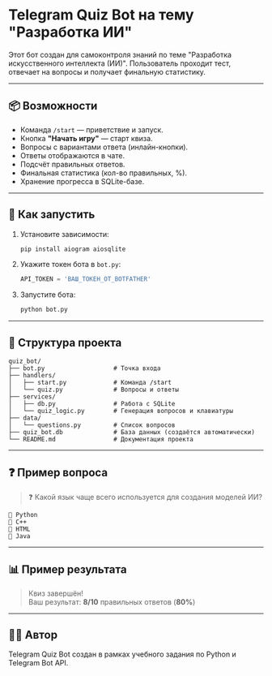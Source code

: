 # Telegram Quiz Bot на тему "Разработка ИИ"

Этот бот создан для самоконтроля знаний по теме "Разработка искусственного интеллекта (ИИ)". Пользователь проходит тест, отвечает на вопросы и получает финальную статистику.

---

## 📦 Возможности

- Команда `/start` — приветствие и запуск.
- Кнопка **"Начать игру"** — старт квиза.
- Вопросы с вариантами ответа (инлайн-кнопки).
- Ответы отображаются в чате.
- Подсчёт правильных ответов.
- Финальная статистика (кол-во правильных, %).
- Хранение прогресса в SQLite-базе.

---

## 🚀 Как запустить

1. Установите зависимости:
   ```bash
   pip install aiogram aiosqlite
   ```

2. Укажите токен бота в `bot.py`:
   ```python
   API_TOKEN = 'ВАШ_ТОКЕН_ОТ_BOTFATHER'
   ```

3. Запустите бота:
   ```bash
   python bot.py
   ```

---

## 📁 Структура проекта

```
quiz_bot/
├── bot.py                   # Точка входа
├── handlers/
│   ├── start.py             # Команда /start
│   └── quiz.py              # Вопросы и ответы
├── services/
│   ├── db.py                # Работа с SQLite
│   └── quiz_logic.py        # Генерация вопросов и клавиатуры
├── data/
│   └── questions.py         # Список вопросов
├── quiz_bot.db              # База данных (создаётся автоматически)
└── README.md                # Документация проекта
```

---

## ❓ Пример вопроса

> ❓ Какой язык чаще всего используется для создания моделей ИИ?

```
🔘 Python
🔘 C++
🔘 HTML
🔘 Java
```

---

## 📊 Пример результата

> Квиз завершён!  
> Ваш результат: **8/10** правильных ответов (**80%**)

---

## 👨‍💻 Автор

Telegram Quiz Bot создан в рамках учебного задания по Python и Telegram Bot API.
